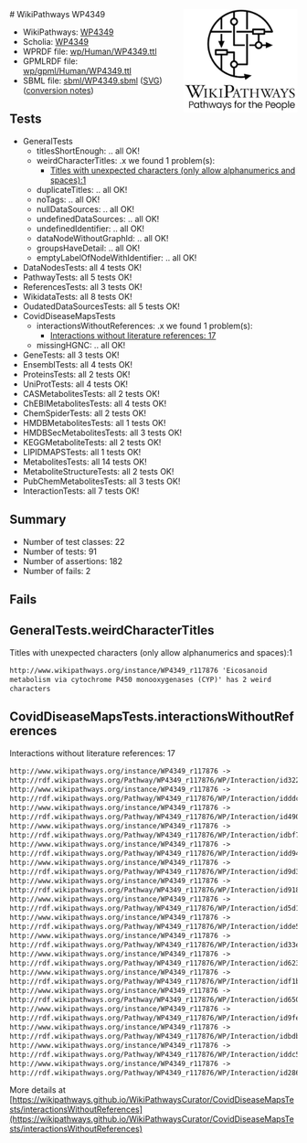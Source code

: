 <img style="float: right; width: 200px" src="../logo.png" />
# WikiPathways WP4349

* WikiPathways: [WP4349](https://identifiers.org/wikipathways:WP4349)
* Scholia: [WP4349](https://scholia.toolforge.org/wikipathways/WP4349)
* WPRDF file: [wp/Human/WP4349.ttl](../wp/Human/WP4349.ttl)
* GPMLRDF file: [wp/gpml/Human/WP4349.ttl](../wp/gpml/Human/WP4349.ttl)
* SBML file: [sbml/WP4349.sbml](../sbml/WP4349.sbml) ([SVG](../sbml/WP4349.svg)) ([conversion notes](../sbml/WP4349.txt))

## Tests
* GeneralTests
    * titlesShortEnough: .. all OK!
    * weirdCharacterTitles: .x we found 1 problem(s):
        * [Titles with unexpected characters (only allow alphanumerics and spaces):1](#fda87b3f)
    * duplicateTitles: .. all OK!
    * noTags: .. all OK!
    * nullDataSources: .. all OK!
    * undefinedDataSources: .. all OK!
    * undefinedIdentifier: .. all OK!
    * dataNodeWithoutGraphId: .. all OK!
    * groupsHaveDetail: .. all OK!
    * emptyLabelOfNodeWithIdentifier: .. all OK!
* DataNodesTests: all 4 tests OK!
* PathwayTests: all 5 tests OK!
* ReferencesTests: all 3 tests OK!
* WikidataTests: all 8 tests OK!
* OudatedDataSourcesTests: all 5 tests OK!
* CovidDiseaseMapsTests
    * interactionsWithoutReferences: .x we found 1 problem(s):
        * [Interactions without literature references: 17](#9701cce8)
    * missingHGNC: .. all OK!
* GeneTests: all 3 tests OK!
* EnsemblTests: all 4 tests OK!
* ProteinsTests: all 2 tests OK!
* UniProtTests: all 4 tests OK!
* CASMetabolitesTests: all 2 tests OK!
* ChEBIMetabolitesTests: all 4 tests OK!
* ChemSpiderTests: all 2 tests OK!
* HMDBMetabolitesTests: all 1 tests OK!
* HMDBSecMetabolitesTests: all 3 tests OK!
* KEGGMetaboliteTests: all 2 tests OK!
* LIPIDMAPSTests: all 1 tests OK!
* MetabolitesTests: all 14 tests OK!
* MetaboliteStructureTests: all 2 tests OK!
* PubChemMetabolitesTests: all 3 tests OK!
* InteractionTests: all 7 tests OK!


## Summary

* Number of test classes: 22
* Number of tests: 91
* Number of assertions: 182
* Number of fails: 2

## Fails

<a name="fda87b3f" />

## GeneralTests.weirdCharacterTitles

Titles with unexpected characters (only allow alphanumerics and spaces):1
```
http://www.wikipathways.org/instance/WP4349_r117876 'Eicosanoid metabolism via cytochrome P450 monooxygenases (CYP)' has 2 weird characters
```

<a name="9701cce8" />

## CovidDiseaseMapsTests.interactionsWithoutReferences

Interactions without literature references: 17
```
http://www.wikipathways.org/instance/WP4349_r117876 -> http://rdf.wikipathways.org/Pathway/WP4349_r117876/WP/Interaction/id322f45ac
http://www.wikipathways.org/instance/WP4349_r117876 -> http://rdf.wikipathways.org/Pathway/WP4349_r117876/WP/Interaction/idddc31b27
http://www.wikipathways.org/instance/WP4349_r117876 -> http://rdf.wikipathways.org/Pathway/WP4349_r117876/WP/Interaction/id4909f39f
http://www.wikipathways.org/instance/WP4349_r117876 -> http://rdf.wikipathways.org/Pathway/WP4349_r117876/WP/Interaction/idbf713d70
http://www.wikipathways.org/instance/WP4349_r117876 -> http://rdf.wikipathways.org/Pathway/WP4349_r117876/WP/Interaction/idd9434a36
http://www.wikipathways.org/instance/WP4349_r117876 -> http://rdf.wikipathways.org/Pathway/WP4349_r117876/WP/Interaction/id9d36f93e
http://www.wikipathways.org/instance/WP4349_r117876 -> http://rdf.wikipathways.org/Pathway/WP4349_r117876/WP/Interaction/id918cf136
http://www.wikipathways.org/instance/WP4349_r117876 -> http://rdf.wikipathways.org/Pathway/WP4349_r117876/WP/Interaction/id5d139890
http://www.wikipathways.org/instance/WP4349_r117876 -> http://rdf.wikipathways.org/Pathway/WP4349_r117876/WP/Interaction/idde5d8fc1
http://www.wikipathways.org/instance/WP4349_r117876 -> http://rdf.wikipathways.org/Pathway/WP4349_r117876/WP/Interaction/id33e32da7
http://www.wikipathways.org/instance/WP4349_r117876 -> http://rdf.wikipathways.org/Pathway/WP4349_r117876/WP/Interaction/id623e5e56
http://www.wikipathways.org/instance/WP4349_r117876 -> http://rdf.wikipathways.org/Pathway/WP4349_r117876/WP/Interaction/idf1b93507
http://www.wikipathways.org/instance/WP4349_r117876 -> http://rdf.wikipathways.org/Pathway/WP4349_r117876/WP/Interaction/id650f47f7
http://www.wikipathways.org/instance/WP4349_r117876 -> http://rdf.wikipathways.org/Pathway/WP4349_r117876/WP/Interaction/id9fe5070c
http://www.wikipathways.org/instance/WP4349_r117876 -> http://rdf.wikipathways.org/Pathway/WP4349_r117876/WP/Interaction/idbdbcda3d
http://www.wikipathways.org/instance/WP4349_r117876 -> http://rdf.wikipathways.org/Pathway/WP4349_r117876/WP/Interaction/iddc59d892
http://www.wikipathways.org/instance/WP4349_r117876 -> http://rdf.wikipathways.org/Pathway/WP4349_r117876/WP/Interaction/id2865297d
```

More details at [https://wikipathways.github.io/WikiPathwaysCurator/CovidDiseaseMapsTests/interactionsWithoutReferences](https://wikipathways.github.io/WikiPathwaysCurator/CovidDiseaseMapsTests/interactionsWithoutReferences)

